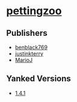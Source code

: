 # [pettingzoo](https://pypi.org/project/pettingzoo)



## Publishers
- [benblack769](https://pypi.org/user/benblack769)
- [justinkterry](https://pypi.org/user/justinkterry)
- [MarioJ](https://pypi.org/user/MarioJ)


## Yanked Versions
- [1.4.1](https://pypi.org/project/pettingzoo/1.4.1)
 